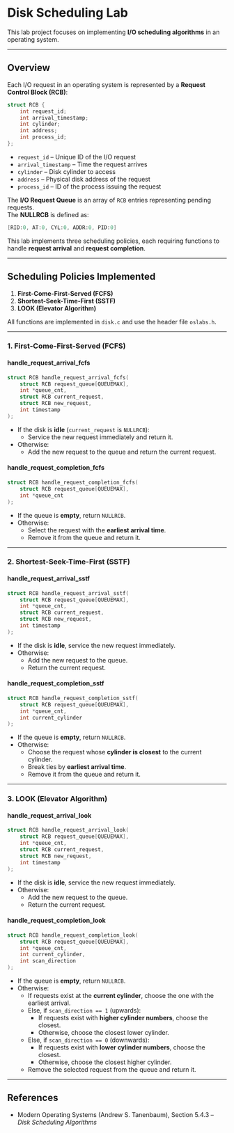 # Disk Scheduling Lab

This lab project focuses on implementing **I/O scheduling algorithms** in an operating system.

---

## Overview

Each I/O request in an operating system is represented by a **Request Control Block (RCB)**:

```c
struct RCB {
    int request_id;
    int arrival_timestamp;
    int cylinder;
    int address;
    int process_id;
};
```

- `request_id` – Unique ID of the I/O request
- `arrival_timestamp` – Time the request arrives
- `cylinder` – Disk cylinder to access
- `address` – Physical disk address of the request
- `process_id` – ID of the process issuing the request

The **I/O Request Queue** is an array of `RCB` entries representing pending requests.  
The **NULLRCB** is defined as:

```c
[RID:0, AT:0, CYL:0, ADDR:0, PID:0]
```

This lab implements three scheduling policies, each requiring functions to handle **request arrival** and **request completion**.

---

## Scheduling Policies Implemented

1. **First-Come-First-Served (FCFS)**
2. **Shortest-Seek-Time-First (SSTF)**
3. **LOOK (Elevator Algorithm)**

All functions are implemented in `disk.c` and use the header file `oslabs.h`.

---

### 1. First-Come-First-Served (FCFS)

#### handle_request_arrival_fcfs

```c
struct RCB handle_request_arrival_fcfs(
    struct RCB request_queue[QUEUEMAX],
    int *queue_cnt,
    struct RCB current_request,
    struct RCB new_request,
    int timestamp
);
```

- If the disk is **idle** (`current_request` is `NULLRCB`):
  - Service the new request immediately and return it.
- Otherwise:
  - Add the new request to the queue and return the current request.

#### handle_request_completion_fcfs

```c
struct RCB handle_request_completion_fcfs(
    struct RCB request_queue[QUEUEMAX],
    int *queue_cnt
);
```

- If the queue is **empty**, return `NULLRCB`.
- Otherwise:
  - Select the request with the **earliest arrival time**.
  - Remove it from the queue and return it.

---

### 2. Shortest-Seek-Time-First (SSTF)

#### handle_request_arrival_sstf

```c
struct RCB handle_request_arrival_sstf(
    struct RCB request_queue[QUEUEMAX],
    int *queue_cnt,
    struct RCB current_request,
    struct RCB new_request,
    int timestamp
);
```

- If the disk is **idle**, service the new request immediately.
- Otherwise:
  - Add the new request to the queue.
  - Return the current request.

#### handle_request_completion_sstf

```c
struct RCB handle_request_completion_sstf(
    struct RCB request_queue[QUEUEMAX],
    int *queue_cnt,
    int current_cylinder
);
```

- If the queue is **empty**, return `NULLRCB`.
- Otherwise:
  - Choose the request whose **cylinder is closest** to the current cylinder.
  - Break ties by **earliest arrival time**.
  - Remove it from the queue and return it.

---

### 3. LOOK (Elevator Algorithm)

#### handle_request_arrival_look

```c
struct RCB handle_request_arrival_look(
    struct RCB request_queue[QUEUEMAX],
    int *queue_cnt,
    struct RCB current_request,
    struct RCB new_request,
    int timestamp
);
```

- If the disk is **idle**, service the new request immediately.
- Otherwise:
  - Add the new request to the queue.
  - Return the current request.

#### handle_request_completion_look

```c
struct RCB handle_request_completion_look(
    struct RCB request_queue[QUEUEMAX],
    int *queue_cnt,
    int current_cylinder,
    int scan_direction
);
```

- If the queue is **empty**, return `NULLRCB`.
- Otherwise:
  - If requests exist at the **current cylinder**, choose the one with the earliest arrival.
  - Else, if `scan_direction == 1` (upwards):
    - If requests exist with **higher cylinder numbers**, choose the closest.
    - Otherwise, choose the closest lower cylinder.
  - Else, if `scan_direction == 0` (downwards):
    - If requests exist with **lower cylinder numbers**, choose the closest.
    - Otherwise, choose the closest higher cylinder.
  - Remove the selected request from the queue and return it.

---

## References

- Modern Operating Systems (Andrew S. Tanenbaum), Section 5.4.3 – *Disk Scheduling Algorithms*
